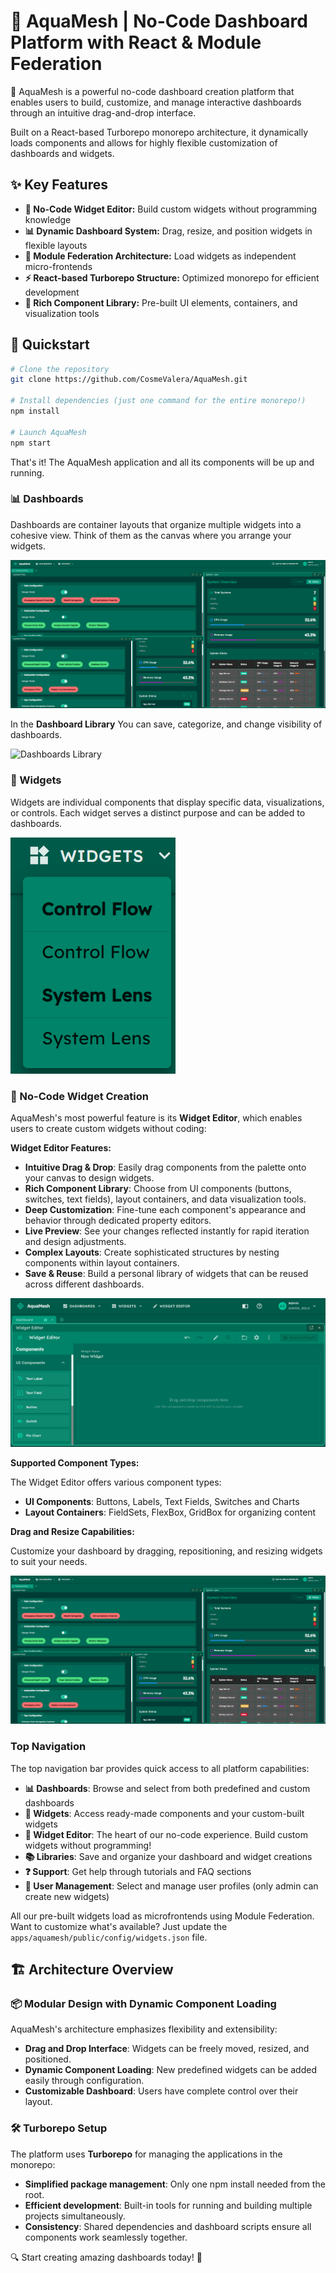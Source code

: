 # 🌊 AquaMesh | No-Code Dashboard Platform with React & Module Federation

🌊 AquaMesh is a powerful no-code dashboard creation platform that enables users to build, customize, and manage interactive dashboards through an intuitive drag-and-drop interface.

Built on a React-based Turborepo monorepo architecture, it dynamically loads components and allows for highly flexible customization of dashboards and widgets.

## ✨ Key Features
- **🔧 No-Code Widget Editor:** Build custom widgets without programming knowledge
- **📊 Dynamic Dashboard System:** Drag, resize, and position widgets in flexible layouts
- **🔗 Module Federation Architecture:** Load widgets as independent micro-frontends
- **⚡ React-based Turborepo Structure:** Optimized monorepo for efficient development
- **🎨 Rich Component Library:** Pre-built UI elements, containers, and visualization tools

## 🚀 Quickstart

```sh
# Clone the repository
git clone https://github.com/CosmeValera/AquaMesh.git

# Install dependencies (just one command for the entire monorepo!)
npm install

# Launch AquaMesh
npm start
```

That's it! The AquaMesh application and all its components will be up and running.

### 📊 Dashboards

Dashboards are container layouts that organize multiple widgets into a cohesive view. Think of them as the canvas where you arrange your widgets.

![Dashboard Interface](tools/readme_images/Mix.png)

In the **Dashboard Library** You can save, categorize, and change visibility of dashboards.

![Dashboards Library](tools/readme_images/topbar-dashboards-library.png)

### 🧩 Widgets

Widgets are individual components that display specific data, visualizations, or controls. Each widget serves a distinct purpose and can be added to dashboards.

![Widget Library](tools/readme_images/topbar-widgets.png)

### 🔧 No-Code Widget Creation

AquaMesh's most powerful feature is its **Widget Editor**, which enables users to create custom widgets without coding:

**Widget Editor Features:**

- **Intuitive Drag & Drop**: Easily drag components from the palette onto your canvas to design widgets.
- **Rich Component Library**: Choose from UI components (buttons, switches, text fields), layout containers, and data visualization tools.
- **Deep Customization**: Fine-tune each component's appearance and behavior through dedicated property editors.
- **Live Preview**: See your changes reflected instantly for rapid iteration and design adjustments.
- **Complex Layouts**: Create sophisticated structures by nesting components within layout containers.
- **Save & Reuse**: Build a personal library of widgets that can be reused across different dashboards.

![Widget Editor](tools/readme_images/widget_editor.png)

**Supported Component Types:**

The Widget Editor offers various component types:

- **UI Components**: Buttons, Labels, Text Fields, Switches and Charts
- **Layout Containers**: FieldSets, FlexBox, GridBox for organizing content

**Drag and Resize Capabilities:**

Customize your dashboard by dragging, repositioning, and resizing widgets to suit your needs.

![Drag and Resize](tools/readme_images/Mix.png)

### Top Navigation

The top navigation bar provides quick access to all platform capabilities:

- **📊 Dashboards**: Browse and select from both predefined and custom dashboards
- **🧩 Widgets**: Access ready-made components and your custom-built widgets
- **🔧 Widget Editor**: The heart of our no-code experience. Build custom widgets without programming!
- **📚 Libraries**: Save and organize your dashboard and widget creations
- **❓ Support**: Get help through tutorials and FAQ sections
- **👤 User Management**: Select and manage user profiles (only admin can create new widgets)

All our pre-built widgets load as microfrontends using Module Federation. Want to customize what's available? Just update the `apps/aquamesh/public/config/widgets.json` file. 

## 🏗️ Architecture Overview

### 📦 Modular Design with Dynamic Component Loading

AquaMesh's architecture emphasizes flexibility and extensibility:

- **Drag and Drop Interface**: Widgets can be freely moved, resized, and positioned.
- **Dynamic Component Loading**: New predefined widgets can be added easily through configuration.
- **Customizable Dashboard**: Users have complete control over their layout.

### 🛠 Turborepo Setup

The platform uses **Turborepo** for managing the applications in the monorepo:

- **Simplified package management**: Only one npm install needed from the root.
- **Efficient development**: Built-in tools for running and building multiple projects simultaneously.
- **Consistency**: Shared dependencies and dashboard scripts ensure all components work seamlessly together.

🔍 Start creating amazing dashboards today! 🌊